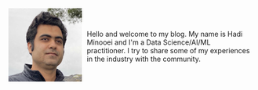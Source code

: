 <img alt="Hadi Minooei" title="Hadi Minooei" src="/images/apple-touch-icon.png" style="float:left;padding: 10px;width: 150px;margin-bottom: 15px;">

<p style="padding-top: 40px;">
  Hello and welcome to my blog. My name is Hadi Minooei and I'm a Data Science/AI/ML practitioner. I try to share some of my experiences in the industry with the community.
</p>
